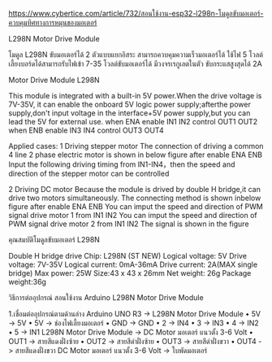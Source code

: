 https://www.cybertice.com/article/732/สอนใช้งาน-esp32-l298n-โมดูลขับมอเตอร์-ควบคุมทิศทางการหมุนของมอเตอร์

L298N Motor Drive Module 

โมดูล L298N ขับมอเตอร์ได้ 2 ตัวแบบแยกอิสระ สามารถควบคุมความเร็วมอเตอร์ได้ ใช้ไฟ 5 โวลต์ เลี้ยงบอร์ดได้สามารถรับไฟเข้า 7-35 โวลต์ขับมอเตอร์ได้ มีวงจรเรกูเลตในตัว ขับกระแสสูงสุดได้ 2A

Motor Drive Module L298N

This module is integrated with a built-in 5V power.When the drive voltage is 7V-35V, it can enable the onboard 5V logic power supply;afterthe power supply,don't input voltage in the interface+5V power supply,but you can lead the 5V for external use. 
when ENA enable IN1 IN2 control OUT1 OUT2 
when ENB enable IN3 IN4 control OUT3 OUT4

Applied cases: 
1 Driving stepper motor 
The connection of driving a common 4 line 2 phase electric motor is shown in below figure 
after enable ENA ENB 
Input the following driving timing from IN1-IN4，then the speed and direction of the stepper 
motor can be controlled

2 Driving DC motor 
Because the module is drived by double H bridge,it can drive two motors simultaneously. 
The connecting method is shown inbelow figure 
after enable ENA ENB 
You can imput the speed and direction of PWM signal drive motor 1 from IN1 IN2 
You can imput the speed and direction of PWM signal drive motor 2 from IN1 IN2 
The signal is shown in the figure 


คุณสมบัติโมดูลขับมอเตอร์ L298N

Double H bridge drive
Chip: L298N (ST NEW)
Logical voltage: 5V
Drive voltage: 7V-35V
Logical current: 0mA-36mA
Drive current: 2A(MAX single bridge)
Max power: 25W
Size:43 x 43 x 26mm
Net weight: 26g
Package weight:36g
 

วิธีการต่ออุปกรณ์ สอนใช้งาน Arduino L298N Motor Drive Module

1.เชื่อมต่ออุปกรณ์ตามด้านล่าง
Arduino UNO R3 -> L298N Motor Drive Module
            • 5V -> 5V
            • 5V -> ช่องไฟเลี้ยงมอเตอร์
            • GND -> GND
            • 2 -> IN4
            • 3 -> IN3
            • 4 -> IN2
            • 5 -> IN1
L298N Motor Drive Module -> DC Motor มอเตอร์ แนวตั้ง 3-6 Volt
            • OUT1 -> สายสีแดงฝั่งซ้าย
            • OUT2 -> สายสีดำฝั่งซ้าย
            • OUT3 -> สายสีดำฝั่งขวา
            • OUT4 -> สายสีแดงฝั่งขวา
DC Motor มอเตอร์ แนวตั้ง 3-6 Volt -> ใบพัดมอเตอร์
